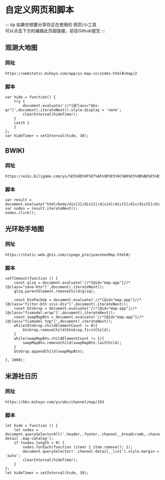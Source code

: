 # 自定义网页和脚本

::: tip
如果你想要分享你正在使用的 网页/小工具  
可以点击下方的编辑此页超链接，前往Github提交
:::

## 观测大地图

### 网址
```:no-line-numbers
https://webstatic.mihoyo.com/app/ys-map-cn/index.html#/map/2
```
### 脚本
```:no-line-numbers js
var hide = function() {
    try {
        document.evaluate('//*[@Class="bbs-qr"]',document).iterateNext().style.display = 'none';
        clearInterval(hideTimer);
    }
    catch {
    }
};
var hideTimer = setInterval(hide, 10);
```

## BWIKI

### 网址
```:no-line-numbers
https://wiki.biligame.com/ys/%E5%8E%9F%E7%A5%9E%E5%9C%B0%E5%9B%BE%E5%B7%A5%E5%85%B7_%E5%85%A8%E5%9C%B0%E6%A0%87%E4%BD%8D%E7%BD%AE%E7%82%B9
```

### 脚本
```:no-line-numbers js
var result = document.evaluate("html/body/div[2]/div[2]/div[4]/div[5]/div/div[5]/div/div/div[4]/div[1]/div[3]/div[3]/div[3]",document);
var nodes = result.iterateNext();
nodes.click();
```

## 光环助手地图

### 网址
```:no-line-numbers 
https://static-web.ghzs.com/cspage_pro/yuanshenMap.html#/
```

### 脚本
```:no-line-numbers js
setTimeout(function () { 
    const glzq = document.evaluate('//*[@id="map-app"]//*[@class="zone-btn"]',document).iterateNext();
    glzq.parentElement.removeChild(glzq);

    const btnPackUp = document.evaluate('//*[@id="map-app"]//*[@class="filter-btn visi-div"]',document).iterateNext();
    const btnGrop = document.evaluate('//*[@id="map-app"]//*[@class="fixmodel-wrap"]',document).iterateNext();
    const swapMapBtn = document.evaluate('//*[@id="map-app"]//*[@class="fixmodel top"]',document).iterateNext();
    while(btnGrop.childElementCount != 0){
        btnGrop.removeChild(btnGrop.firstChild);
    }
    while(swapMapBtn.childElementCount != 1){
        swapMapBtn.removeChild(swapMapBtn.lastChild);
    }
    btnGrop.appendChild(swapMapBtn);

}, 1000);
```

## 米游社日历

### 网址
```:no-line-numbers
https://bbs.mihoyo.com/ys/obc/channel/map/193
```

### 脚本
```:no-line-numbers js
let hide = function () {
    let nodes = document.querySelectorAll('.header,.footer,.channel__breadcrumb,.channel-detail .map-catalog');
    if (nodes.length > 0) {
        nodes.forEach(function (item) { item.remove(); });
        document.querySelector('.channel-detail__list').style.margin = 'auto';
        clearInterval(hideTimer);
    }
};
let hideTimer = setInterval(hide, 10);
```
